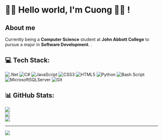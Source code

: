 # 🏄‍♂️  Hello world, I'm Cuong 👋🏼 !

## About me
Currently being a **Computer Science** student at **John Abbott College** to pursue a major in **Software Development**. . <br>


## 💻 Tech Stack:
![.Net](https://img.shields.io/badge/.NET-5C2D91?style=for-the-badge&logo=.net&logoColor=white) ![C#](https://img.shields.io/badge/c%23-%23239120.svg?style=for-the-badge&logo=csharp&logoColor=white) ![JavaScript](https://img.shields.io/badge/javascript-%23323330.svg?style=for-the-badge&logo=javascript&logoColor=%23F7DF1E) 
![CSS3](https://img.shields.io/badge/css3-%231572B6.svg?style=for-the-badge&logo=css3&logoColor=white) ![HTML5](https://img.shields.io/badge/html5-%23E34F26.svg?style=for-the-badge&logo=html5&logoColor=white) ![Python](https://img.shields.io/badge/python-3670A0?style=for-the-badge&logo=python&logoColor=ffdd54) ![Bash Script](https://img.shields.io/badge/bash_script-%23121011.svg?style=for-the-badge&logo=gnu-bash&logoColor=white) 
![MicrosoftSQLServer](https://img.shields.io/badge/Microsoft%20SQL%20Server-CC2927?style=for-the-badge&logo=microsoft%20sql%20server&logoColor=white) 
![Git](https://img.shields.io/badge/git-%23F05033.svg?style=for-the-badge&logo=git&logoColor=white)
## 📊 GitHub Stats:
![](https://github-readme-stats.vercel.app/api?username=cuongngodev&theme=dark&hide_border=false&include_all_commits=false&count_private=false)<br/>
![](https://github-readme-streak-stats.herokuapp.com/?user=cuongngodev&theme=dark&hide_border=false)<br/>
![](https://github-readme-stats.vercel.app/api/top-langs/?username=cuongngodev&theme=dark&hide_border=false&include_all_commits=false&count_private=false&layout=compact)

---
[![](https://visitcount.itsvg.in/api?id=cuongngodev&icon=0&color=0)](https://visitcount.itsvg.in)

<!-- Proudly created with GPRM ( https://gprm.itsvg.in ) -->